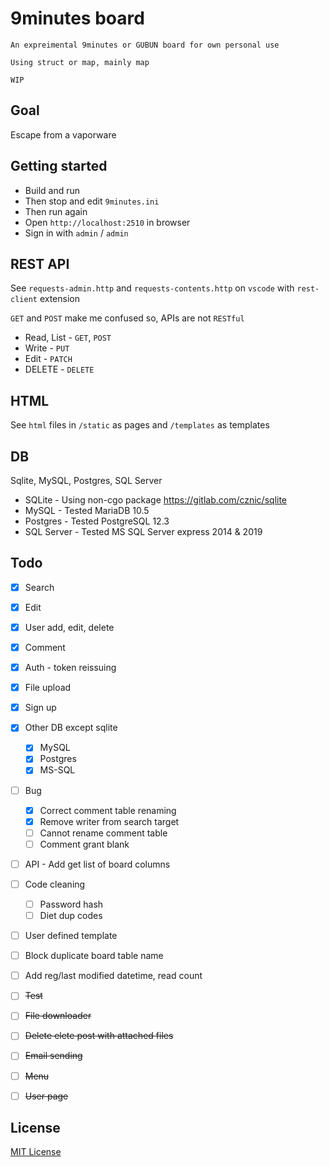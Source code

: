 # 9minutes board

```
An expreimental 9minutes or GUBUN board for own personal use

Using struct or map, mainly map

WIP
```

## Goal

Escape from a vaporware


## Getting started

* Build and run
* Then stop and edit `9minutes.ini`
* Then run again
* Open `http://localhost:2510` in browser
* Sign in with `admin` / `admin`


## REST API

See `requests-admin.http` and `requests-contents.http` on `vscode` with `rest-client` extension

`GET` and `POST` make me confused so, APIs are not `RESTful`

* Read, List - `GET`, `POST`
* Write - `PUT`
* Edit - `PATCH`
* DELETE - `DELETE`


## HTML

See `html` files in `/static` as pages and `/templates` as templates


## DB

Sqlite, MySQL, Postgres, SQL Server
* SQLite - Using non-cgo package https://gitlab.com/cznic/sqlite
* MySQL - Tested MariaDB 10.5
* Postgres - Tested PostgreSQL 12.3
* SQL Server - Tested MS SQL Server express 2014 & 2019


## Todo
- [x] Search
- [x] Edit
- [x] User add, edit, delete
- [x] Comment
- [x] Auth - token reissuing
- [x] File upload
- [x] Sign up
- [x] Other DB except sqlite
    - [x] MySQL
    - [x] Postgres
    - [x] MS-SQL
- [ ] Bug
     - [x] Correct comment table renaming
     - [x] Remove writer from search target
     - [ ] Cannot rename comment table
     - [ ] Comment grant blank
- [ ] API - Add get list of board columns
- [ ] Code cleaning
    - [ ] Password hash
    - [ ] Diet dup codes
- [ ] User defined template
- [ ] Block duplicate board table name
- [ ] Add reg/last modified datetime, read count
- [ ] ~~Test~~
- [ ] ~~File downloader~~
- [ ] ~~Delete elete post with attached files~~
- [ ] ~~Email sending~~
- [ ] ~~Menu~~
- [ ] ~~User page~~


## License
[MIT License](http://www.opensource.org/licenses/MIT)
